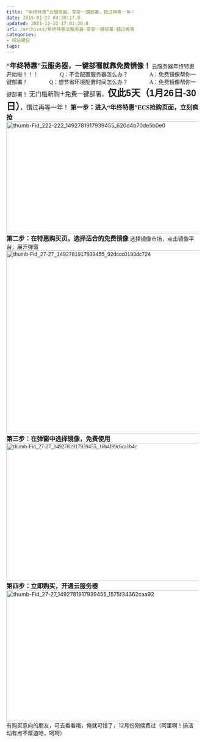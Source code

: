 ```yaml
---
title: “年终特惠”云服务器，享受一键部署，错过再等一年！
date: 2015-01-27 03:30:17.0
updated: 2021-12-22 17:01:20.0
url: /archives/年终特惠云服务器-享受一键部署-错过再等
categories: 
- 网站建设
tags: 
---
```


<b><span style="font-size: large;"><span style="font-family: 微软雅黑;">“年终特惠”<span id="rlt_1">云<span id="rlt_6">服务器</span></span>，</span></span></b><b><span style="font-size: large;"><span style="font-family: 微软雅黑;">一键部署</span></span></b><b><span style="font-size: large;"><span style="font-family: 微软雅黑;">就靠<span id="rlt_2"><span id="rlt_14">免费</span></span><span id="rlt_3">镜像</span>！</span></span> </b>
<span style="font-family: Arial;">
</span>
<span style="font-family: 微软雅黑;"><img src="http://bbs.aliyun.com/images/post/smile/wangwang/9.gif" alt="" /><span id="rlt_11">云服务</span>器年终特惠开始啦！！！</span>
<span style="font-family: 微软雅黑;"><span style="font-family: inherit;">               Q：不会<span id="rlt_10">配置</span>服务器怎么办？</span></span>
<span style="font-family: 微软雅黑;">             </span><span style="font-family: 微软雅黑;">  A：免费镜像帮你一键部署！</span>
<span style="font-family: 微软雅黑;">               Q：想节省<span id="rlt_5"><span id="rlt_13">环境</span>配置</span>时间怎么办？</span>
<span style="font-family: 微软雅黑;"><span style="font-family: inherit;">               A：免费镜像帮你一键部署！</span></span>
<span style="font-family: 微软雅黑;"><span style="font-size: medium;">无门槛新购</span><span style="font-size: x-large;">+</span><span style="font-size: medium;">免费一键部署</span></span><span style="font-size: medium;"><span style="font-family: Arial;">，</span></span><span style="font-size: x-large;"><span style="font-family: Arial;"><b>仅此5天（1月26日-30日）</b></span></span><span style="font-size: medium;"><span style="font-family: Arial;">，</span></span><span style="font-size: medium;"><span style="font-family: 微软雅黑;">错过再等一年！</span></span>
<span style="font-family: Arial;">
</span>
<b><span style="font-size: medium;"><span style="font-family: 微软雅黑;">第一步：</span></span></b><b><span style="font-size: medium;"><span style="font-family: 微软雅黑;">进入“年终特惠”<span id="rlt_8">ECS</span>抢购页面，立刻疯抢 </span></span></b>
<a href="http://uu126.cn/wp-content/uploads/2015/01/thumb-Fid_222-222_1492781917939455_620d4b70de5b0e0.jpg"><img class="alignnone size-full wp-image-1370" src="http://uu126.cn/wp-content/uploads/2015/01/thumb-Fid_222-222_1492781917939455_620d4b70de5b0e0.jpg" alt="thumb-Fid_222-222_1492781917939455_620d4b70de5b0e0" width="700" height="293" /></a>
<b><span style="font-size: medium;"><span style="font-family: 微软雅黑;">第二步：在特惠<span id="rlt_9">购买</span>页，选择适合的免费镜像 </span></span></b>
<span style="font-family: Arial;"><span style="font-family: 微软雅黑;">选择镜像市场</span>，</span><span style="font-family: Arial;"><span style="font-family: 微软雅黑;">点击镜像平台，展开弹窗</span></span>
<span style="font-family: Arial;"><a href="http://uu126.cn/wp-content/uploads/2015/01/thumb-Fid_27-27_1492781917939455_92dccc0193dc724.jpg"><img class="alignnone size-full wp-image-1371" src="http://uu126.cn/wp-content/uploads/2015/01/thumb-Fid_27-27_1492781917939455_92dccc0193dc724.jpg" alt="thumb-Fid_27-27_1492781917939455_92dccc0193dc724" width="700" height="480" /></a>
</span>
<span style="font-size: medium;"><b><span style="font-family: inherit;">第三步：</span>在弹窗中选择镜像，免费使用 </b></span>
<span style="font-family: Arial;"><span style="font-family: 微软雅黑;"><a href="http://uu126.cn/wp-content/uploads/2015/01/thumb-Fid_27-27_1492781917939455_16b4f89c6ca1b4c.jpg"><img class="alignnone size-full wp-image-1372" src="http://uu126.cn/wp-content/uploads/2015/01/thumb-Fid_27-27_1492781917939455_16b4f89c6ca1b4c.jpg" alt="thumb-Fid_27-27_1492781917939455_16b4f89c6ca1b4c" width="700" height="361" /></a>
</span></span>
<b><span style="font-size: medium;"><span style="font-family: inherit;">第四步：</span>立即<span style="font-family: inherit;">购买</span>，开通<span id="rlt_7">云服务器</span></span></b>
<a href="http://uu126.cn/wp-content/uploads/2015/01/thumb-Fid_27-27_1492781917939455_1575f34362caa92.jpg"><img class="alignnone size-full wp-image-1373" src="http://uu126.cn/wp-content/uploads/2015/01/thumb-Fid_27-27_1492781917939455_1575f34362caa92.jpg" alt="thumb-Fid_27-27_1492781917939455_1575f34362caa92" width="700" height="343" /></a>
有购买意向的朋友，可去看看哦，俺就可惜了，12月份刚续费过（阿里啊！搞活动有点不厚道哈，呵呵）
